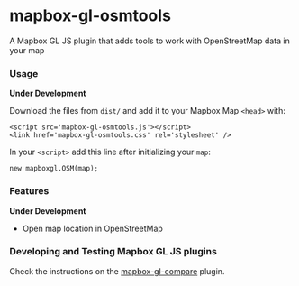 # mapbox-gl-osmtools
A Mapbox GL JS plugin that adds tools to work with OpenStreetMap data in your map

### Usage
__Under Development__

Download the files from `dist/` and add it to your Mapbox Map `<head>` with:

```
<script src='mapbox-gl-osmtools.js'></script>
<link href='mapbox-gl-osmtools.css' rel='stylesheet' />
```

In your `<script>` add this line after initializing your `map`:
```
new mapboxgl.OSM(map);
```

### Features
**Under Development**
- Open map location in OpenStreetMap

### Developing and Testing Mapbox GL JS plugins

Check the instructions on the [mapbox-gl-compare](https://github.com/mapbox/mapbox-gl-compare) plugin.
